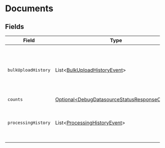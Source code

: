 # Documents


## Fields

| Field                                                                                                            | Type                                                                                                             | Required                                                                                                         | Description                                                                                                      |
| ---------------------------------------------------------------------------------------------------------------- | ---------------------------------------------------------------------------------------------------------------- | ---------------------------------------------------------------------------------------------------------------- | ---------------------------------------------------------------------------------------------------------------- |
| `bulkUploadHistory`                                                                                              | List\<[BulkUploadHistoryEvent](../../models/components/BulkUploadHistoryEvent.md)>                               | :heavy_minus_sign:                                                                                               | Information about active and recent successful uploads for the datasource                                        |
| `counts`                                                                                                         | [Optional\<DebugDatasourceStatusResponseCounts>](../../models/components/DebugDatasourceStatusResponseCounts.md) | :heavy_minus_sign:                                                                                               | N/A                                                                                                              |
| `processingHistory`                                                                                              | List\<[ProcessingHistoryEvent](../../models/components/ProcessingHistoryEvent.md)>                               | :heavy_minus_sign:                                                                                               | Information about processing history for the datasource                                                          |